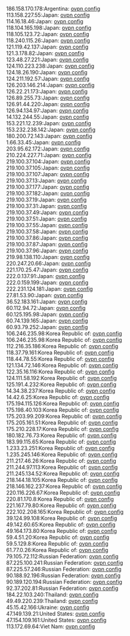 186.158.170.178:Argentina: [ovpn config](vpn/186_158_170_178.ovpn)  
113.158.227.55:Japan: [ovpn config](vpn/113_158_227_55.ovpn)  
114.16.18.46:Japan: [ovpn config](vpn/114_16_18_46.ovpn)  
118.104.165.198:Japan: [ovpn config](vpn/118_104_165_198.ovpn)  
118.105.123.72:Japan: [ovpn config](vpn/118_105_123_72.ovpn)  
118.240.115.26:Japan: [ovpn config](vpn/118_240_115_26.ovpn)  
121.119.42.137:Japan: [ovpn config](vpn/121_119_42_137.ovpn)  
121.3.178.82:Japan: [ovpn config](vpn/121_3_178_82.ovpn)  
123.48.27.221:Japan: [ovpn config](vpn/123_48_27_221.ovpn)  
124.110.223.238:Japan: [ovpn config](vpn/124_110_223_238.ovpn)  
124.18.26.190:Japan: [ovpn config](vpn/124_18_26_190.ovpn)  
124.211.192.57:Japan: [ovpn config](vpn/124_211_192_57.ovpn)  
126.203.146.214:Japan: [ovpn config](vpn/126_203_146_214.ovpn)  
126.22.21.173:Japan: [ovpn config](vpn/126_22_21_173.ovpn)  
126.89.255.73:Japan: [ovpn config](vpn/126_89_255_73.ovpn)  
126.91.44.220:Japan: [ovpn config](vpn/126_91_44_220.ovpn)  
126.94.134.97:Japan: [ovpn config](vpn/126_94_134_97.ovpn)  
14.132.244.55:Japan: [ovpn config](vpn/14_132_244_55.ovpn)  
153.221.12.239:Japan: [ovpn config](vpn/153_221_12_239.ovpn)  
153.232.238.142:Japan: [ovpn config](vpn/153_232_238_142.ovpn)  
180.200.72.143:Japan: [ovpn config](vpn/180_200_72_143.ovpn)  
1.66.33.45:Japan: [ovpn config](vpn/1_66_33_45.ovpn)  
203.95.62.172:Japan: [ovpn config](vpn/203_95_62_172.ovpn)  
210.224.227.71:Japan: [ovpn config](vpn/210_224_227_71.ovpn)  
219.100.37.104:Japan: [ovpn config](vpn/219_100_37_104.ovpn)  
219.100.37.105:Japan: [ovpn config](vpn/219_100_37_105.ovpn)  
219.100.37.107:Japan: [ovpn config](vpn/219_100_37_107.ovpn)  
219.100.37.13:Japan: [ovpn config](vpn/219_100_37_13.ovpn)  
219.100.37.177:Japan: [ovpn config](vpn/219_100_37_177.ovpn)  
219.100.37.182:Japan: [ovpn config](vpn/219_100_37_182.ovpn)  
219.100.37.19:Japan: [ovpn config](vpn/219_100_37_19.ovpn)  
219.100.37.31:Japan: [ovpn config](vpn/219_100_37_31.ovpn)  
219.100.37.49:Japan: [ovpn config](vpn/219_100_37_49.ovpn)  
219.100.37.51:Japan: [ovpn config](vpn/219_100_37_51.ovpn)  
219.100.37.55:Japan: [ovpn config](vpn/219_100_37_55.ovpn)  
219.100.37.58:Japan: [ovpn config](vpn/219_100_37_58.ovpn)  
219.100.37.86:Japan: [ovpn config](vpn/219_100_37_86.ovpn)  
219.100.37.87:Japan: [ovpn config](vpn/219_100_37_87.ovpn)  
219.100.37.96:Japan: [ovpn config](vpn/219_100_37_96.ovpn)  
219.98.138.110:Japan: [ovpn config](vpn/219_98_138_110.ovpn)  
220.247.20.66:Japan: [ovpn config](vpn/220_247_20_66.ovpn)  
221.170.25.47:Japan: [ovpn config](vpn/221_170_25_47.ovpn)  
222.0.137.91:Japan: [ovpn config](vpn/222_0_137_91.ovpn)  
222.0.159.199:Japan: [ovpn config](vpn/222_0_159_199.ovpn)  
222.231.124.181:Japan: [ovpn config](vpn/222_231_124_181.ovpn)  
27.81.53.90:Japan: [ovpn config](vpn/27_81_53_90.ovpn)  
36.52.183.161:Japan: [ovpn config](vpn/36_52_183_161.ovpn)  
60.112.94.72:Japan: [ovpn config](vpn/60_112_94_72.ovpn)  
60.125.195.98:Japan: [ovpn config](vpn/60_125_195_98.ovpn)  
60.74.139.165:Japan: [ovpn config](vpn/60_74_139_165.ovpn)  
60.93.79.252:Japan: [ovpn config](vpn/60_93_79_252.ovpn)  
106.246.235.98:Korea Republic of: [ovpn config](vpn/106_246_235_98.ovpn)  
106.246.235.98:Korea Republic of: [ovpn config](vpn/106_246_235_98.ovpn)  
112.216.35.186:Korea Republic of: [ovpn config](vpn/112_216_35_186.ovpn)  
118.37.79.161:Korea Republic of: [ovpn config](vpn/118_37_79_161.ovpn)  
118.44.78.55:Korea Republic of: [ovpn config](vpn/118_44_78_55.ovpn)  
121.134.72.146:Korea Republic of: [ovpn config](vpn/121_134_72_146.ovpn)  
122.35.16.116:Korea Republic of: [ovpn config](vpn/122_35_16_116.ovpn)  
124.111.58.192:Korea Republic of: [ovpn config](vpn/124_111_58_192.ovpn)  
125.191.4.232:Korea Republic of: [ovpn config](vpn/125_191_4_232.ovpn)  
14.34.38.237:Korea Republic of: [ovpn config](vpn/14_34_38_237.ovpn)  
14.42.6.25:Korea Republic of: [ovpn config](vpn/14_42_6_25.ovpn)  
175.194.115.126:Korea Republic of: [ovpn config](vpn/175_194_115_126.ovpn)  
175.198.40.103:Korea Republic of: [ovpn config](vpn/175_198_40_103.ovpn)  
175.203.99.209:Korea Republic of: [ovpn config](vpn/175_203_99_209.ovpn)  
175.205.161.51:Korea Republic of: [ovpn config](vpn/175_205_161_51.ovpn)  
175.210.228.17:Korea Republic of: [ovpn config](vpn/175_210_228_17.ovpn)  
180.182.76.73:Korea Republic of: [ovpn config](vpn/180_182_76_73.ovpn)  
183.99.115.65:Korea Republic of: [ovpn config](vpn/183_99_115_65.ovpn)  
1.233.23.251:Korea Republic of: [ovpn config](vpn/1_233_23_251.ovpn)  
1.235.245.146:Korea Republic of: [ovpn config](vpn/1_235_245_146.ovpn)  
211.217.46.26:Korea Republic of: [ovpn config](vpn/211_217_46_26.ovpn)  
211.244.97.113:Korea Republic of: [ovpn config](vpn/211_244_97_113.ovpn)  
211.245.134.52:Korea Republic of: [ovpn config](vpn/211_245_134_52.ovpn)  
218.144.18.105:Korea Republic of: [ovpn config](vpn/218_144_18_105.ovpn)  
218.146.162.237:Korea Republic of: [ovpn config](vpn/218_146_162_237.ovpn)  
220.116.226.67:Korea Republic of: [ovpn config](vpn/220_116_226_67.ovpn)  
220.81.170.8:Korea Republic of: [ovpn config](vpn/220_81_170_8.ovpn)  
221.167.79.80:Korea Republic of: [ovpn config](vpn/221_167_79_80.ovpn)  
222.102.208.165:Korea Republic of: [ovpn config](vpn/222_102_208_165.ovpn)  
39.124.99.108:Korea Republic of: [ovpn config](vpn/39_124_99_108.ovpn)  
49.142.60.65:Korea Republic of: [ovpn config](vpn/49_142_60_65.ovpn)  
49.164.173.80:Korea Republic of: [ovpn config](vpn/49_164_173_80.ovpn)  
59.4.51.20:Korea Republic of: [ovpn config](vpn/59_4_51_20.ovpn)  
59.5.129.8:Korea Republic of: [ovpn config](vpn/59_5_129_8.ovpn)  
61.77.0.26:Korea Republic of: [ovpn config](vpn/61_77_0_26.ovpn)  
79.105.72.112:Russian Federation: [ovpn config](vpn/79_105_72_112.ovpn)  
87.225.100.241:Russian Federation: [ovpn config](vpn/87_225_100_241.ovpn)  
87.225.57.246:Russian Federation: [ovpn config](vpn/87_225_57_246.ovpn)  
90.188.92.196:Russian Federation: [ovpn config](vpn/90_188_92_196.ovpn)  
90.189.120.194:Russian Federation: [ovpn config](vpn/90_189_120_194.ovpn)  
92.37.202.81:Russian Federation: [ovpn config](vpn/92_37_202_81.ovpn)  
184.22.103.240:Thailand: [ovpn config](vpn/184_22_103_240.ovpn)  
49.49.220.239:Thailand: [ovpn config](vpn/49_49_220_239.ovpn)  
45.15.42.166:Ukraine: [ovpn config](vpn/45_15_42_166.ovpn)  
47.149.139.21:United States: [ovpn config](vpn/47_149_139_21.ovpn)  
47.154.109.161:United States: [ovpn config](vpn/47_154_109_161.ovpn)  
113.172.69.64:Viet Nam: [ovpn config](vpn/113_172_69_64.ovpn)  
